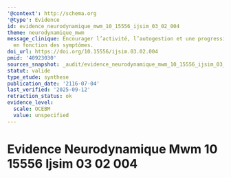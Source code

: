 ```yaml
---
'@context': http://schema.org
'@type': Evidence
id: evidence_neurodynamique_mwm_10_15556_ijsim_03_02_004
theme: neurodynamique_mwm
message_clinique: Encourager l’activité, l’autogestion et une progression graduée
  en fonction des symptômes.
doi_url: https://doi.org/10.15556/ijsim.03.02.004
pmid: '40923030'
sources_snapshot: _audit/evidence_neurodynamique_mwm_10_15556_ijsim_03_02_004.json
statut: valide
type_etude: synthese
publication_date: '2116-07-04'
last_verified: '2025-09-12'
retraction_status: ok
evidence_level:
  scale: OCEBM
  value: unspecified
---
```

# Evidence Neurodynamique Mwm 10 15556 Ijsim 03 02 004

